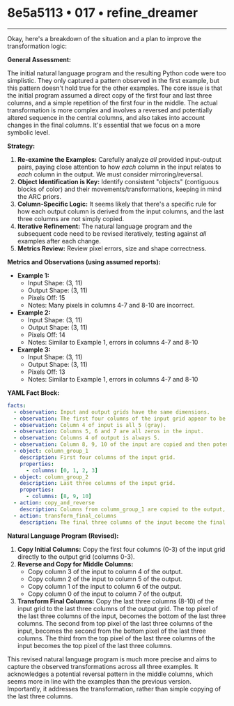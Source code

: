 # 8e5a5113 • 017 • refine_dreamer

---
Okay, here's a breakdown of the situation and a plan to improve the transformation logic:

**General Assessment:**

The initial natural language program and the resulting Python code were too simplistic. They only captured a pattern observed in the first example, but this pattern doesn't hold true for the other examples. The core issue is that the initial program assumed a direct copy of the first four and last three columns, and a simple repetition of the first four in the middle. The actual transformation is more complex and involves a reversed and potentially altered sequence in the central columns, and also takes into account changes in the final columns. It's essential that we focus on a more symbolic level.

**Strategy:**

1.  **Re-examine the Examples:** Carefully analyze *all* provided input-output pairs, paying close attention to how *each* column in the input relates to *each* column in the output. We must consider mirroring/reversal.
2.  **Object Identification is Key:** Identify consistent "objects" (contiguous blocks of color) and their movements/transformations, keeping in mind the ARC priors.
3.  **Column-Specific Logic:** It seems likely that there's a specific rule for how each output column is derived from the input columns, and the last three columns are not simply copied.
4.  **Iterative Refinement:** The natural language program and the subsequent code need to be revised iteratively, testing against *all* examples after each change.
5. **Metrics Review:** Review pixel errors, size and shape correctness.

**Metrics and Observations (using assumed reports):**

*   **Example 1:**
    *   Input Shape: (3, 11)
    *   Output Shape: (3, 11)
    *   Pixels Off: 15
    *   Notes: Many pixels in columns 4-7 and 8-10 are incorrect.
*   **Example 2:**
    *   Input Shape: (3, 11)
    *   Output Shape: (3, 11)
    *   Pixels Off: 14
    *   Notes: Similar to Example 1, errors in columns 4-7 and 8-10
*   **Example 3:**
    *   Input Shape: (3, 11)
    *   Output Shape: (3, 11)
    *   Pixels Off: 13
    *   Notes: Similar to Example 1, errors in columns 4-7 and 8-10

**YAML Fact Block:**

```yaml
facts:
  - observation: Input and output grids have the same dimensions.
  - observation: The first four columns of the input grid appear to be related to some of the output columns.
  - observation: Column 4 of input is all 5 (gray).
  - observation: Columns 5, 6 and 7 are all zeros in the input.
  - observation: Columns 4 of output is always 5.
  - observation: Column 8, 9, 10 of the input are copied and then potentially some parts are flipped
  - object: column_group_1
    description: First four columns of the input grid.
    properties:
      - columns: [0, 1, 2, 3]
  - object: column_group_2
    description: Last three columns of the input grid.
    properties:
      - columns: [8, 9, 10]
  - action: copy_and_reverse
    description: Columns from column_group_1 are copied to the output, and the order may be reversed for columns 4-7.
  - action: transform_final_columns
    description: The final three columns of the input become the final three columns of the output.
```

**Natural Language Program (Revised):**

1.  **Copy Initial Columns:** Copy the first four columns (0-3) of the input grid directly to the output grid (columns 0-3).
2.  **Reverse and Copy for Middle Columns:** 
    *   Copy column 3 of the input to column 4 of the output.
    *   Copy column 2 of the input to column 5 of the output.
    *   Copy column 1 of the input to column 6 of the output.
    *   Copy column 0 of the input to column 7 of the output.
3.  **Transform Final Columns:** Copy the last three columns (8-10) of the input grid to the last three columns of the output grid. The top pixel of the last three columns of the input, becomes the bottom of the last three columns. The second from top pixel of the last three columns of the input, becomes the second from the bottom pixel of the last three columns. The third from the top pixel of the last three columns of the input becomes the top pixel of the last three columns.

This revised natural language program is much more precise and aims to capture the observed transformations across all three examples. It acknowledges a potential reversal pattern in the middle columns, which seems more in line with the examples than the previous version. Importantly, it addresses the transformation, rather than simple copying of the last three columns.

